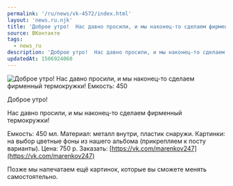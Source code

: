 ```yaml
---
permalink: '/ru/news/vk-4572/index.html'
layout: 'news.ru.njk'
title: 'Доброе утро!  Нас давно просили, и мы наконец-то сделаем фирменный термокружки!  Емкость: 450 м'
source: ВКонтакте
tags:
  - news_ru
description: 'Доброе утро!  Нас давно просили, и мы наконец-то сделаем фирменный термокружки!  Емкость: 450'
updatedAt: 1506924060
---
```

![Доброе утро!  Нас давно просили, и мы наконец-то сделаем фирменный термокружки!  Емкость: 450](https://sun9-75.userapi.com/impf/c631420/v631420484/2a60a/Bj9eOAsvWRw.jpg?size=1280x720&quality=96&sign=e4e28223540d690f7d4ffc3545a9110c&c_uniq_tag=mkWVliwprjD0NVfyT-TcrVLpEXtM0bNHkva_XeG0fzE&type=album)

Доброе утро!

Нас давно просили, и мы наконец-то сделаем фирменный термокружки!

Емкость: 450 мл.
Материал: металл внутри, пластик снаружи.
Картинки: на выбор цветные фоны из нашего альбома (прикрепляем к посту варианты).
Цена: 750 р.
Заказать: [https://vk.com/marenkov247](https://vk.com/marenkov247)

Позже мы напечатаем ещё картинок, которые вы сможете менять самостоятельно.
